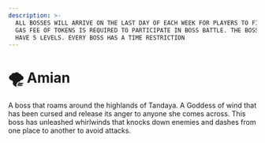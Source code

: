 ```yaml
---
description: >-
  ALL BOSSES WILL ARRIVE ON THE LAST DAY OF EACH WEEK FOR PLAYERS TO FIGHT. A
  GAS FEE OF TOKENS IS REQUIRED TO PARTICIPATE IN BOSS BATTLE. THE BOSS WILL
  HAVE 5 LEVELS. EVERY BOSS HAS A TIME RESTRICTION
---
```


# 🌪 Amian

A boss that roams around the highlands of Tandaya. A Goddess of wind that has been cursed and release its anger to anyone she comes across. This boss has unleashed whirlwinds that knocks down enemies and dashes from one place to another to avoid attacks.
